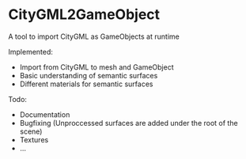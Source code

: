 # CityGML2GameObject
A tool to import CityGML as GameObjects at runtime

Implemented:

- Import from CityGML to mesh and GameObject
- Basic understanding of semantic surfaces
- Different materials for semantic surfaces

Todo:

- Documentation
- Bugfixing (Unproccessed surfaces are added under the root of the scene)
- Textures
- ...
